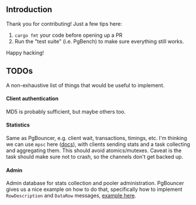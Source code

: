 ## Introduction

Thank you for contributing! Just a few tips here:

1. `cargo fmt` your code before opening up a PR
2. Run the "test suite" (i.e. PgBench) to make sure everything still works.

Happy hacking!

## TODOs

A non-exhaustive list of things that would be useful to implement.

#### Client authentication
MD5 is probably sufficient, but maybe others too.

#### Statistics
Same as PgBouncer, e.g. client wait, transactions, timings, etc. I'm thinking we can use `mpsc` here ([docs](https://tokio.rs/tokio/tutorial/channels)), with clients sending stats and a task collecting and aggregating them. This should avoid atomics/mutexes. Caveat is the task should make sure not to crash, so the channels don't get backed up.

#### Admin
Admin database for stats collection and pooler administration. PgBouncer gives us a nice example on how to do that, specifically how to implement `RowDescription` and `DataRow` messages, [example here](https://github.com/pgbouncer/pgbouncer/blob/4f9ced8e63d317a6ff45c8b0efa876b32161f6db/src/admin.c#L813).

